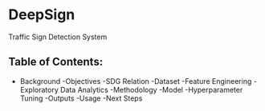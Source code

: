 # DeepSign
Traffic Sign Detection System

## Table of Contents:

- Background
-Objectives	
-SDG Relation
-Dataset
	-Feature Engineering
	-Exploratory Data Analytics
-Methodology
	-Model
	-Hyperparameter Tuning
-Outputs
-Usage
-Next Steps